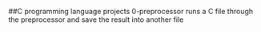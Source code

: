 ##C programming language projects 
0-preprocessor  runs a C file through the preprocessor and save the result into another file
